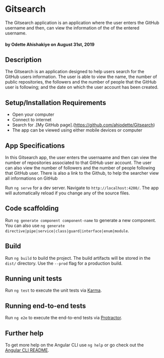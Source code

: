 # Gitsearch

The Gitsearch application is an application where the user enters the GitHub username and then, can view the information of the of the entered username.
#### by Odette Ahishakiye on **August 31st, 2019**

## Description
The Gitsearch is an application designed to help users search for the GitHub users information. The user is able to view the name, the number of public repositories, the followers and the number of people that the GitHub user is following; and the date on which the user account has been created.

## Setup/Installation Requirements

* Open your computer
* Connect to internet
* Search for .[My GitHub page].(https://github.com/ahiodette/Gitsearch)
* The app can be viewed using either mobile devices or computer

## App Specifications 

In this Gitsearch app, the user enters the usernaame and then can view the number of repositories associated to that GitHub user account. The user can also view the number of followers and the number of people following that GitHub user. There is also a link to the Github, to help the searcher view all informations on GitHub

Run `ng serve` for a dev server. Navigate to `http://localhost:4200/`. The app will automatically reload if you change any of the source files.

## Code scaffolding

Run `ng generate component component-name` to generate a new component. You can also use `ng generate directive|pipe|service|class|guard|interface|enum|module`.

## Build

Run `ng build` to build the project. The build artifacts will be stored in the `dist/` directory. Use the `--prod` flag for a production build.

## Running unit tests

Run `ng test` to execute the unit tests via [Karma](https://karma-runner.github.io).

## Running end-to-end tests

Run `ng e2e` to execute the end-to-end tests via [Protractor](http://www.protractortest.org/).

## Further help

To get more help on the Angular CLI use `ng help` or go check out the [Angular CLI README](https://github.com/angular/angular-cli/blob/master/README.md).
